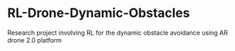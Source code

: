 # RL-Drone-Dynamic-Obstacles
Research project involving RL for the dynamic obstacle avoidance using AR drone 2.0 platform 
